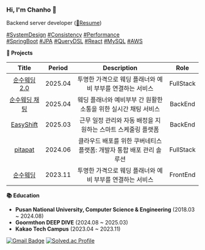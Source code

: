 ### Hi, I'm Chanho 👋

Backend server developer ([🔗Resume](https://drive.google.com/file/d/1Fc-n7xFOqpUIHAa81xR99ewMhiYw0c2r/view?usp=drive_link))

<a href="https://en.wikipedia.org/wiki/System_design">#SystemDesign</a>
<a href="https://en.wikipedia.org/wiki/Data_consistency">#Consistency</a>
<a href="https://en.wikipedia.org/wiki/Performance_engineering">#Performance</a>  
<a href="https://spring.io/projects/spring-boot">#SpringBoot</a>
<a href="https://en.wikipedia.org/wiki/Java_Persistence_API">#JPA</a>
<a href="http://querydsl.com/">#QueryDSL</a>
<a href="https://reactjs.org/">#React</a>
<a href="https://dev.mysql.com/">#MySQL</a>
<a href="https://aws.amazon.com/">#AWS</a>


**🚀 Projects**

| Title | Period | Description | Role |
| :---: | --- | :---: | :---: |
| [순수웨딩 2.0](https://github.com/kimchanho97/sunsuwedding_BE) | 2025.04 | 투명한 가격으로 웨딩 플래너와 예비 부부를 연결하는 서비스 | FullStack |
| [순수웨딩 채팅](https://github.com/kimchanho97/sunsuwedding_CHAT) | 2025.04 | 웨딩 플래너와 예비부부 간 원활한 소통을 위한 실시간 채팅 서비스 | BackEnd |
| [EasyShift](https://github.com/kimchanho97/easyshift_BE) | 2025.03 | 근무 일정 관리와 자동 배정을 지원하는 스마트 스케줄링 플랫폼 | BackEnd |
| [pitapat](https://github.com/kimchanho97/pnu-capstone_BE) | 2024.06 | 클라우드 배포를 위한 쿠버네티스 플랫폼: 개발자 통합 배포 관리 솔루션 | FullStack |
| [순수웨딩](https://github.com/kimchanho97/Team5_FE) | 2023.11 | 투명한 가격으로 웨딩 플래너와 예비 부부를 연결하는 서비스 | FrontEnd |

**📚 Education**

- **Pusan National University, Computer Science & Engineering** (2018.03 ~ 2024.08)  
- **Goormthon DEEP DIVE** (2024.08 ~ 2025.03)  
- **Kakao Tech Campus** (2023.04 ~ 2023.11)

[![Gmail Badge](https://img.shields.io/badge/Gmail-D14836?style=flat-square&logo=gmail&logoColor=white)](mailto:nh0903@pusan.ac.kr) [![Solved.ac Profile](http://mazassumnida.wtf/api/mini/generate_badge?boj=nh0903)](https://solved.ac/nh0903/)
